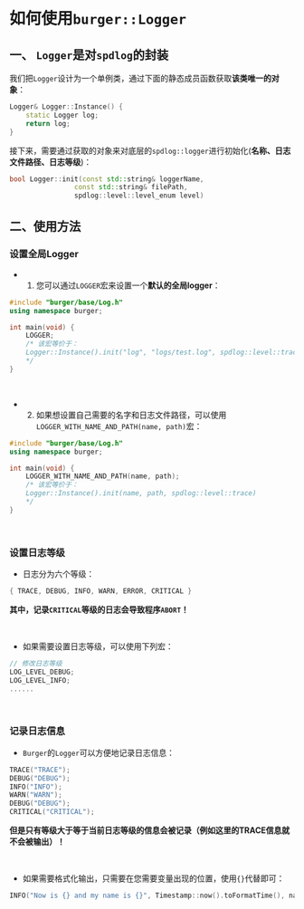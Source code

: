 # 如何使用`burger::Logger`

## 一、 `Logger`是对`spdlog`的封装
我们把`Logger`设计为一个单例类，通过下面的静态成员函数获取**该类唯一的对象**：
```cpp
Logger& Logger::Instance() {
    static Logger log;
    return log;
}
```
接下来，需要通过获取的对象来对底层的`spdlog::logger`进行初始化(**名称、日志文件路径、日志等级**)：
```cpp
bool Logger::init(const std::string& loggerName, 
                const std::string& filePath, 
                spdlog::level::level_enum level)
```

## 二、使用方法
### 设置全局Logger
* 1. 您可以通过`LOGGER`宏来设置一个**默认的全局logger**：
```cpp
#include "burger/base/Log.h"
using namespace burger;

int main(void) {
    LOGGER;
    /* 该宏等价于：
    Logger::Instance().init("log", "logs/test.log", spdlog::level::trace)
    */
}
```
<br>

* 2. 如果想设置自己需要的名字和日志文件路径，可以使用`LOGGER_WITH_NAME_AND_PATH(name, path)`宏：
```cpp
#include "burger/base/Log.h"
using namespace burger;

int main(void) {
    LOGGER_WITH_NAME_AND_PATH(name, path);
    /* 该宏等价于：
    Logger::Instance().init(name, path, spdlog::level::trace)
    */
}
```

<br>

### 设置日志等级
* 日志分为六个等级：
```cpp
{ TRACE, DEBUG, INFO, WARN, ERROR, CRITICAL }
```
**其中，记录`CRITICAL`等级的日志会导致程序`ABORT`！**

<br>

* 如果需要设置日志等级，可以使用下列宏：
```cpp
// 修改日志等级
LOG_LEVEL_DEBUG;
LOG_LEVEL_INFO;
......
```
<br>

### 记录日志信息
* `Burger`的`Logger`可以方便地记录日志信息：
```cpp
TRACE("TRACE");
DEBUG("DEBUG");
INFO("INFO");
WARN("WARN");
DEBUG("DEBUG");
CRITICAL("CRITICAL");
```
**但是只有等级大于等于当前日志等级的信息会被记录（例如这里的TRACE信息就不会被输出）！**

<br>
 
* 如果需要格式化输出，只需要在您需要变量出现的位置，使用`{}`代替即可：
```cpp
INFO("Now is {} and my name is {}", Timestamp::now().toFormatTime(), name);
```


